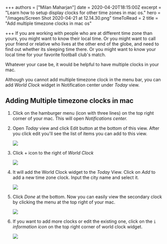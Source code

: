 +++
authors = ["Milan Maharjan"]
date = 2020-04-20T18:15:00Z
excerpt = "Learn how to setup display clocks for other time zones in mac os."
hero = "/images/Screen Shot 2020-04-21 at 12.14.30.png"
timeToRead = 2
title = "Add multiple timezone clocks in mac os"

+++
If you are working with people who are at different time zone than yours, you might want to know their local time. Or you might want to call your friend or relative who lives at the other end of the globe, and need to find out whether its sleeping time there. Or you might want to know your local time for your favorite football club's match.

Whatever your case be, it would be helpful to have multiple clocks in your mac.

Although you cannot add multiple timezone clock in the menu bar, you can add _World Clock_ widget in Notification center under _Today_ view.

## Adding Multiple timezone clocks in mac

1. Click on the hamburger menu (icon with three lines) on the top right corner of your mac. This will open _Notifications center._

   [](https://photos.app.goo.gl/W4MnMK4iY6AeWyxWA "W4MnMK4iY6AeWyxWA")
2. Open _Today_ view and click Edit button at the bottom of this view. After you click edit you'll see the list of items you can add to this view.

   ![](/images/Screen%20Shot%202020-04-21%20at%2012.14.30.png)
3. Click + icon to the right of _World Clock_

   ![](/images/Screen%20Shot%202020-04-21%20at%2012.15.14.png)
4. It will add the World Clock widget to the _Today_ View. Click on _Add_ to add a new time zone clock. Input the city name and select it.

   ![](/images/Screen%20Shot%202020-04-21%20at%2012.15.39.png)
5. Click _Done_ at the bottom. Now you can easily view the secondary clock by clicking the menu at the top right of your mac.

   ![](/images/Screen%20Shot%202020-04-21%20at%2012.15.48.png)
6. If you want to add more clocks or edit the existing one, click on the `i` _information icon_ on the top right corner of world clock widget.

   ![](/images/Screen%20Shot%202020-04-21%20at%2012.28.09.png)